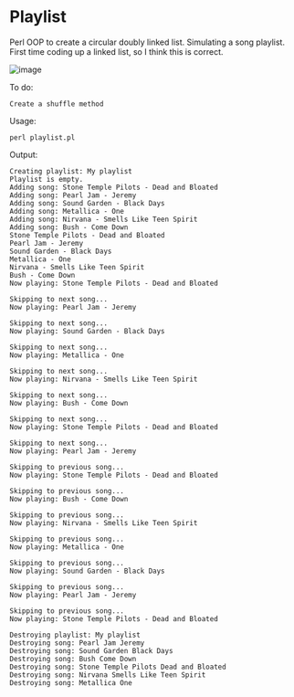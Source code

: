 # Playlist

Perl OOP to create a circular doubly linked list.  Simulating a song playlist.  First time coding up a linked list, so I think this is correct.

![image](https://github.com/rerichardjr/perl/assets/116912828/15f20460-0b62-4996-b617-0c8384f8dfc5)


To do:
```t
Create a shuffle method
```

Usage:
```t
perl playlist.pl
```

Output:
```t
Creating playlist: My playlist
Playlist is empty.
Adding song: Stone Temple Pilots - Dead and Bloated
Adding song: Pearl Jam - Jeremy
Adding song: Sound Garden - Black Days
Adding song: Metallica - One
Adding song: Nirvana - Smells Like Teen Spirit
Adding song: Bush - Come Down
Stone Temple Pilots - Dead and Bloated
Pearl Jam - Jeremy
Sound Garden - Black Days
Metallica - One
Nirvana - Smells Like Teen Spirit
Bush - Come Down
Now playing: Stone Temple Pilots - Dead and Bloated

Skipping to next song...
Now playing: Pearl Jam - Jeremy

Skipping to next song...
Now playing: Sound Garden - Black Days

Skipping to next song...
Now playing: Metallica - One

Skipping to next song...
Now playing: Nirvana - Smells Like Teen Spirit

Skipping to next song...
Now playing: Bush - Come Down

Skipping to next song...
Now playing: Stone Temple Pilots - Dead and Bloated

Skipping to next song...
Now playing: Pearl Jam - Jeremy

Skipping to previous song...
Now playing: Stone Temple Pilots - Dead and Bloated

Skipping to previous song...
Now playing: Bush - Come Down

Skipping to previous song...
Now playing: Nirvana - Smells Like Teen Spirit

Skipping to previous song...
Now playing: Metallica - One

Skipping to previous song...
Now playing: Sound Garden - Black Days

Skipping to previous song...
Now playing: Pearl Jam - Jeremy

Skipping to previous song...
Now playing: Stone Temple Pilots - Dead and Bloated

Destroying playlist: My playlist
Destroying song: Pearl Jam Jeremy
Destroying song: Sound Garden Black Days
Destroying song: Bush Come Down
Destroying song: Stone Temple Pilots Dead and Bloated
Destroying song: Nirvana Smells Like Teen Spirit
Destroying song: Metallica One
```
